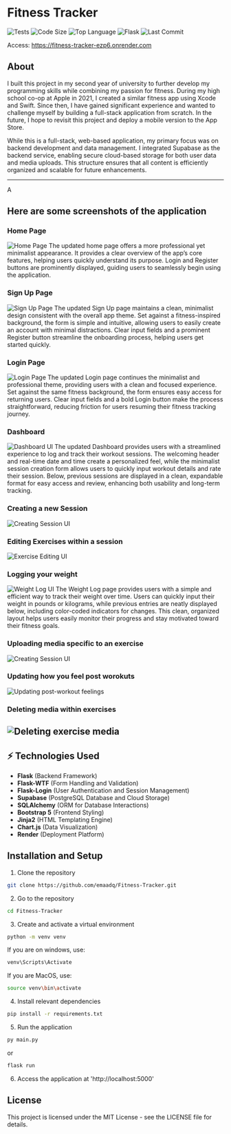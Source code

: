 # Fitness Tracker

![Tests](https://github.com/emaadq/Fitness-Tracker/actions/workflows/python-tests.yml/badge.svg)
![Code Size](https://img.shields.io/github/languages/code-size/emaadq/Fitness-Tracker)
![Top Language](https://img.shields.io/github/languages/top/emaadq/Fitness-Tracker)
![Flask](https://img.shields.io/badge/flask-2.0+-green.svg)
![Last Commit](https://img.shields.io/github/last-commit/emaadq/Fitness-Tracker)

Access: https://fitness-tracker-ezp6.onrender.com

## **About**
I built this project in my second year of university to further develop my programming skills while combining my passion for fitness. During my high school co-op at Apple in 2021, I created a similar fitness app using Xcode and Swift. Since then, I have gained significant experience and wanted to challenge myself by building a full-stack application from scratch. In the future, I hope to revisit this project and deploy a mobile version to the App Store.

While this is a full-stack, web-based application, my primary focus was on backend development and data management. I integrated Supabase as the backend service, enabling secure cloud-based storage for both user data and media uploads. This structure ensures that all content is efficiently organized and scalable for future enhancements.

---
A
## Here are some screenshots of the application

### **Home Page**
![Home Page](screenshots/NEWHomePageUI.png)
The updated home page offers a more professional yet minimalist appearance. It provides a clear overview of the app’s core features, helping users quickly understand its purpose. Login and Register buttons are prominently displayed, guiding users to seamlessly begin using the application.

### **Sign Up Page**
![Sign Up Page](screenshots/NEWSignUpPageUI.png)
The updated Sign Up page maintains a clean, minimalist design consistent with the overall app theme. Set against a fitness-inspired background, the form is simple and intuitive, allowing users to easily create an account with minimal distractions. Clear input fields and a prominent Register button streamline the onboarding process, helping users get started quickly.

### **Login Page**
![Login Page](screenshots/NEWLoginPageUI.png)
The updated Login page continues the minimalist and professional theme, providing users with a clean and focused experience. Set against the same fitness background, the form ensures easy access for returning users. Clear input fields and a bold Login button make the process straightforward, reducing friction for users resuming their fitness tracking journey.

### **Dashboard**
![Dashboard UI](screenshots/NEWDashboardPage.png)
The updated Dashboard provides users with a streamlined experience to log and track their workout sessions. The welcoming header and real-time date and time create a personalized feel, while the minimalist session creation form allows users to quickly input workout details and rate their session. Below, previous sessions are displayed in a clean, expandable format for easy access and review, enhancing both usability and long-term tracking.

### **Creating a new Session**
![Creating Session UI](screenshots/CreateSessionFlash.png)

### **Editing Exercises within a session**
![Exercise Editing UI](screenshots/SessionExerciseEditing.png)

### **Logging your weight**
![Weight Log UI](screenshots/NEWWeightLogPage.png)
The Weight Log page provides users with a simple and efficient way to track their weight over time. Users can quickly input their weight in pounds or kilograms, while previous entries are neatly displayed below, including color-coded indicators for changes. This clean, organized layout helps users easily monitor their progress and stay motivated toward their fitness goals.

### **Uploading media specific to an exercise**
![Creating Session UI](screenshots/UploadingExerciseSpecificVideos.png)

### **Updating how you feel post worokuts**
![Updating post-workout feelings](screenshots/PostSessionUpdate.png)

### **Deleting media within exercises**
![Deleting exercise media](screenshots/ExerciseMediaDeleteFunction.png)
---

## ⚡ Technologies Used
- **Flask** (Backend Framework)
- **Flask-WTF** (Form Handling and Validation)
- **Flask-Login** (User Authentication and Session Management)
- **Supabase** (PostgreSQL Database and Cloud Storage)
- **SQLAlchemy** (ORM for Database Interactions)
- **Bootstrap 5** (Frontend Styling)
- **Jinja2** (HTML Templating Engine)
- **Chart.js** (Data Visualization)
- **Render** (Deployment Platform)

## Installation and Setup 
1. Clone the repository
```bash
git clone https://github.com/emaadq/Fitness-Tracker.git
```

2. Go to the repository
``` bash
cd Fitness-Tracker
```

3. Create and activate a virtual environment
``` bash
python -m venv venv
```
If you are on windows, use:
``` bash
venv\Scripts\Activate
```
If you are MacOS, use:
``` bash
source venv\bin\activate
```

4. Install relevant dependencies
``` bash
pip install -r requirements.txt
```

5. Run the application
``` bash
py main.py
```
or
``` bash
flask run
```

6. Access the application at 'http://localhost:5000'

## License
This project is licensed under the MIT License - see the LICENSE file for details.
